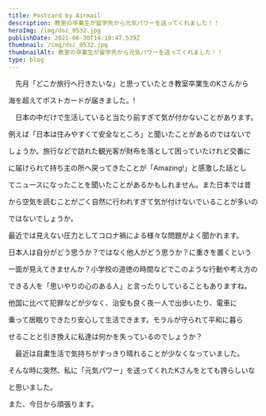 ```yaml
---
title: Postcard by Airmail
description: 教室の卒業生が留学先から元気パワーを送ってくれました！！
heroImg: /img/dsc_0532.jpg
publishDate: 2021-06-30T14:19:47.539Z
thumbnail: /img/dsc_0532.jpg
thumbnailAlt: 教室の卒業生が留学先から元気パワーを送ってくれました！！
type: blog
---
```

　先月「どこか旅行へ行きたいな」と思っていたとき教室卒業生のKさんから

海を超えてポストカードが届きました。!

　日本の中だけで生活していると当たり前すぎて気が付かないことがあります。

例えば「日本は住みやすくて安全なところ」と聞いたことがあるのではないで

しょうか。旅行などで訪れた観光客が財布を落として困っていたけれど交番に

に届けられて持ち主の所へ戻ってきたことが「Amazing!」と感激した話とし

てニュースになったことを聞いたことがあるかもしれません。また日本では昔

から空気を読むことがごく自然に行われすぎて気が付けないでいることが多いの

ではないでしょうか。

最近では見えない圧力としてコロナ禍による様々な問題がよく聞かれます。

日本人は自分がどう思うか？ではなく他人がどう思うか？に重きを置くという

一面が見えてきませんか？小学校の道徳の時間などでこのような行動や考え方の

できる人を「思いやりの心のある人」と言ったりしていることもありますね。

他国に比べて犯罪などが少なく、治安も良く夜一人で出歩いたり、電車に

乗って居眠りできたり安心して生活できます。モラルが守られて平和に暮ら

せることと引き換えに私達は何かを失っているのでしょうか？

　最近は自粛生活で気持ちがすっきり晴れることが少なくなっていました。

そんな時に突然、私に「元気パワー」を送ってくれたKさんをとても誇らしいな

と思いました。

また、今日から頑張ります。